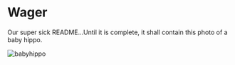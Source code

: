 # Wager

Our super sick README...Until it is complete, it shall contain this photo of a baby hippo.

![babyhippo](https://i.pinimg.com/originals/be/12/3b/be123b5eb809680ed59a9e7123b93daa.jpg)
